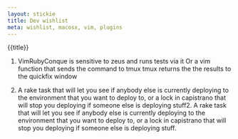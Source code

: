 ```yaml
---
layout: stickie
title: Dev wishlist
meta: wishlist, macosx, vim, plugins
---
```


{{title}}
1. VimRubyConque is sensitive to zeus and runs tests via it
  Or a vim function that sends the command to tmux
  tmux returns the the results to the quickfix window

2. A rake task that will let you see if anybody else is currently deploying to the environment that you want to deploy to, or a lock in capistrano that will stop you deploying if someone else is deploying stuff2. A rake task that will let you see if anybody else is currently deploying to the environment that you want to deploy to, or a lock in capistrano that will stop you deploying if someone else is deploying stuff.

